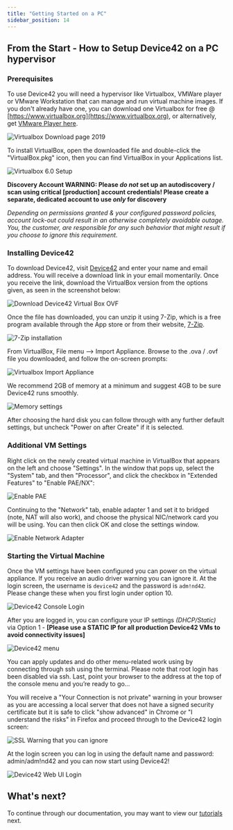 ```yaml
---
title: "Getting Started on a PC"
sidebar_position: 14
---
```


## From the Start - How to Setup Device42 on a PC hypervisor

### Prerequisites

To use Device42 you will need a hypervisor like Virtualbox, VMWare player or VMware Workstation that can manage and run virtual machine images. If you don't already have one, you can download one Virtualbox for free @ [https://www.virtualbox.org](https://www.virtualbox.org), or alternatively, get [VMware Player here](https://customerconnect.vmware.com/en/downloads/free#desktop_end_user_computing/vmware_workstation_player/15_0). 

![Virtualbox Download page 2019](/assets/images/virtualbox_DL-hl-2019.png)

To install VirtualBox, open the downloaded file and double-click the "VirtualBox.pkg" icon, then you can find VirtualBox in your Applications list.

![Virtualbox 6.0 Setup](/assets/images/virtualbox_setup_6.0-2019.png)

**Discovery Account WARNING: Please _do not_ set up an autodiscovery / scan using critical \[production\] account credentials! Please create a separate, dedicated account to use _only_ for discovery**

_Depending on permissions granted & your configured password policies, account lock-out could result in an otherwise completely avoidable outage. You, the customer, are responsible for any such behavior that might result if you choose to ignore this requirement._

### Installing Device42

To download Device42, visit [Device42](https://www.device42.com/download/) and enter your name and email address. You will receive a download link in your email momentarily. Once you receive the link, download the VirtualBox version from the options given, as seen in the screenshot below: 

![Download Device42 Virtual Box OVF](/assets/images/DL_d42_HL-2019.png)

Once the file has downloaded, you can unzip it using 7-Zip, which is a free program available through the App store or from their website, [7-Zip](https://7-zip.org/). 

![7-Zip installation](/assets/images/2016-01-25-get-started-pc-1.png)

From VirtualBox, File menu --> Import Appliance. Browse to the .ova / .ovf file you downloaded, and follow the on-screen prompts: 

![Virtualbox Import Appliance](/assets/images/Virtualbox_file_import.png)

We recommend 2GB of memory at a minimum and suggest 4GB to be sure Device42 runs smoothly. 

![Memory settings](/assets/images/2016-01-25-get-started-pc-4.png)

After choosing the hard disk you can follow through with any further default settings, but uncheck "Power on after Create" if it is selected.

### Additional VM Settings

Right click on the newly created virtual machine in VirtualBox that appears on the left and choose "Settings". In the window that pops up, select the "System" tab, and then "Processor", and click the checkbox in "Extended Features" to "Enable PAE/NX":

![Enable PAE](/assets/images/2016-01-25-get-started-pc-6.png)

Continuing to the "Network" tab, enable adapter 1 and set it to bridged (note, NAT will also work), and choose the physical NIC/network card you will be using. You can then click OK and close the settings window.

![Enable Network Adapter](/assets/images/2016-01-25-get-started-pc-7.png)

### Starting the Virtual Machine

Once the VM settings have been configured you can power on the virtual appliance. If you receive an audio driver warning you can ignore it. At the login screen, the username is `device42` and the password is `adm!nd42`. Please change these when you first login under option 10.

![Device42 Console Login](/assets/images/d42-console-login-screen-v15.png)

After you are logged in, you can configure your IP settings _(DHCP/Static)_ via Option 1 - **\[Please use a STATIC IP for all production Device42 VMs to avoid connectivity issues\]**

![Device42 menu](/assets/images/20180419-getting-started-virtualbox.png)

You can apply updates and do other menu-related work using by connecting through ssh using the terminal. Please note that root login has been disabled via ssh. Last, point your browser to the address at the top of the console menu and you’re ready to go…

You will receive a "Your Connection is not private" warning in your browser as you are accessing a local server that does not have a signed security certificate but it is safe to click "show advanced" in Chrome or "I understand the risks" in Firefox and proceed through to the Device42 login screen: 

![SSL Warning that you can ignore](/assets/images/2016-01-08-get-started-mac-13.png)

At the login screen you can log in using the default name and password: admin/adm!nd42 and you can now start using Device42!

![Device42 Web UI Login](/assets/images/v15-login-screen.PNG)

## What's next?

To continue through our documentation, you may want to view our [tutorials](getstarted/tutorials/device42-tutorial.md) next.
